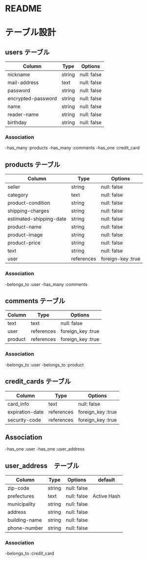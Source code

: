 # README

# テーブル設計

## users テーブル

| Column             | Type   | Options     |
| ------------------ | ------ | ----------- |
| nickname           | string | null: false |
| mail-address       | text   | null: false |
| password           | string | null: false |
| encrypted-password | string | null: false |
| name               | string | null: false |
| reader-name        | string | null: false |
| birthday           | string | null: false |


### Association

-has_many :products
-has_many :comments
-has_one  :credit_card

## products テーブル

| Column                  | Type      | Options           |
| ----------------------- | --------- | ----------------- |
| seller                  | string    | null: false       |
| category                | text      | null: false       |
| product-condition       | string    | null: false       |
| shipping-charges        | string    | null: false       |
| estimated-shipping-date | string    | null: false       |
| product-name            | string    | null: false       |
| product-image           | string    | null: false       |
| product-price           | string    | null: false       |
| text                    | string    | null: false       |
| user                    | references| foreign-key :true |

### Association

-belongs_to :user
-has_many   :comments


## comments テーブル

| Column      | Type       | Options           |
| ----------- | ---------- | ----------------- |
| text        | text       | null: false       |
| user        | references | foreign_key :true |
| product     | references | foreign_key :true |

### Association

-belongs_to :user
-belongs_to :product

## credit_cards テーブル　

| Column         | Type       | Options           |
| -------------- | ---------- | ----------------- |
| card_info      | text       | null: false       |　
| expiration-date| references | foreign_key :true |
| security-code  | references | foreign_key :true |

## Association

-has_one    :user
-has_one :user_address

## user_address　テーブル

| Column                  | Type      | Options           | default
| ----------------------- | --------- | ----------------- | ----------
| zip-code                | string    | null: false       |
| prefectures             | text      | null: false       | Active Hash
| municipality            | string    | null: false       |
| address                 | string    | null: false       |
| building-name            | string    | null: false      |
| phone-number            | string    | null: false       |

### Association

-belongs_to    :credit_card